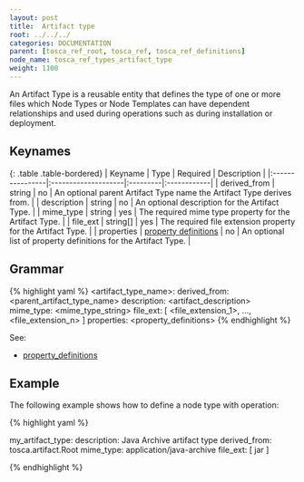 ```yaml
---
layout: post
title:  Artifact type
root: ../../../
categories: DOCUMENTATION
parent: [tosca_ref_root, tosca_ref, tosca_ref_definitions]
node_name: tosca_ref_types_artifact_type
weight: 1100
---
```


An Artifact Type is a reusable entity that defines the type of one or more files which Node Types or Node Templates can have dependent relationships and used during operations such as during installation or deployment.

## Keynames

{: .table .table-bordered}
| Keyname         | Type                | Required | Description |
|:----------------|:--------------------|:---------|:------------|
| derived_from | string | no | An optional parent Artifact Type name the Artifact Type derives from. |
| description | string | no | An optional description for the Artifact Type. |
| mime_type | string | yes | The required mime type property for the Artifact Type. |
| file_ext | string[] | yes | The required file extension property for the Artifact Type. |
| properties | [property definitions](#/documentation/tosca_ref/tosca_grammar/property_definition.html) | no | An optional list of property definitions for the Artifact Type. |

## Grammar

{% highlight yaml %}
<artifact_type_name>:
  derived_from: <parent_artifact_type_name>
  description: <artifact_description>
  mime_type: <mime_type_string>
  file_ext: [ <file_extension_1>, ..., <file_extension_n> ]
  properties:
    <property_definitions>
{% endhighlight %}

See:

- [property_definitions](#/documentation/tosca_ref/tosca_grammar/property_definition.html)

## Example

The following example shows how to define a node type with operation:

{% highlight yaml %}

my_artifact_type:
  description: Java Archive artifact type
  derived_from: tosca.artifact.Root
  mime_type: application/java-archive
  file_ext: [ jar ]

{% endhighlight %}
